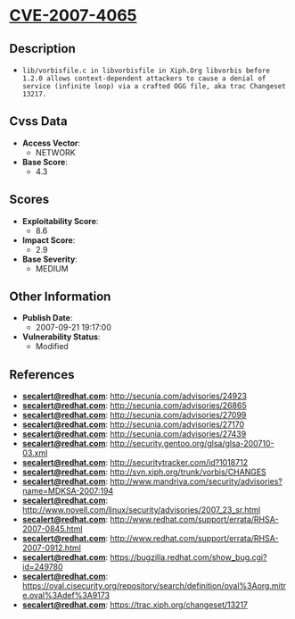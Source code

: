 
# [CVE-2007-4065](https://cve.mitre.org/cgi-bin/cvename.cgi?name=CVE-2007-4065)

## Description

- `lib/vorbisfile.c in libvorbisfile in Xiph.Org libvorbis before 1.2.0 allows context-dependent attackers to cause a denial of service (infinite loop) via a crafted OGG file, aka trac Changeset 13217.`

## Cvss Data

- **Access Vector**:
  - NETWORK
- **Base Score**:
  - 4.3

## Scores

- **Exploitability Score**:
  - 8.6
- **Impact Score**:
  - 2.9
- **Base Severity**:
  - MEDIUM

## Other Information

- **Publish Date**:
  - 2007-09-21 19:17:00
- **Vulnerability Status**:
  - Modified

## References

- **secalert@redhat.com**: http://secunia.com/advisories/24923
- **secalert@redhat.com**: http://secunia.com/advisories/26865
- **secalert@redhat.com**: http://secunia.com/advisories/27099
- **secalert@redhat.com**: http://secunia.com/advisories/27170
- **secalert@redhat.com**: http://secunia.com/advisories/27439
- **secalert@redhat.com**: http://security.gentoo.org/glsa/glsa-200710-03.xml
- **secalert@redhat.com**: http://securitytracker.com/id?1018712
- **secalert@redhat.com**: http://svn.xiph.org/trunk/vorbis/CHANGES
- **secalert@redhat.com**: http://www.mandriva.com/security/advisories?name=MDKSA-2007:194
- **secalert@redhat.com**: http://www.novell.com/linux/security/advisories/2007_23_sr.html
- **secalert@redhat.com**: http://www.redhat.com/support/errata/RHSA-2007-0845.html
- **secalert@redhat.com**: http://www.redhat.com/support/errata/RHSA-2007-0912.html
- **secalert@redhat.com**: https://bugzilla.redhat.com/show_bug.cgi?id=249780
- **secalert@redhat.com**: https://oval.cisecurity.org/repository/search/definition/oval%3Aorg.mitre.oval%3Adef%3A9173
- **secalert@redhat.com**: https://trac.xiph.org/changeset/13217
